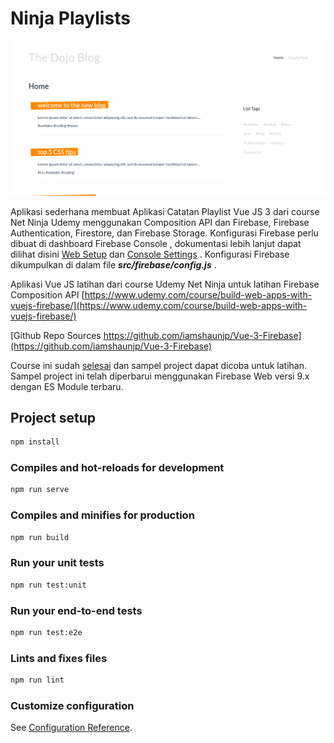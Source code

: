 # Ninja Playlists

![Alt Image](https://raw.githubusercontent.com/javascript-indonesias/ninja-dojo-blog/master/demo_blogdojo.png)

Aplikasi sederhana membuat Aplikasi Catatan Playlist Vue JS 3 dari course Net Ninja Udemy menggunakan Composition API dan Firebase, Firebase Authentication, Firestore, dan Firebase Storage. Konfigurasi Firebase perlu dibuat di dashboard Firebase Console , dokumentasi lebih lanjut dapat dilihat disini [Web Setup](https://firebase.google.com/docs/web/setup) dan [Console Settings](https://console.firebase.google.com/project/ninja-playlists/settings/general/) . Konfigurasi Firebase dikumpulkan di dalam file  ***src/firebase/config.js*** .

Aplikasi Vue JS latihan dari course Udemy Net Ninja untuk latihan Firebase Composition API [https://www.udemy.com/course/build-web-apps-with-vuejs-firebase/](https://www.udemy.com/course/build-web-apps-with-vuejs-firebase/)

[Github Repo Sources https://github.com/iamshaunjp/Vue-3-Firebase](https://github.com/iamshaunjp/Vue-3-Firebase)

Course ini sudah [selesai](https://www.udemy.com/certificate/UC-a10cacf7-01b2-490a-9825-4cab17fce8b8/) dan sampel project dapat dicoba untuk latihan. Sampel project ini telah diperbarui menggunakan Firebase Web versi 9.x dengan ES Module terbaru.

## Project setup

```sh
npm install
```

### Compiles and hot-reloads for development

```sh
npm run serve
```

### Compiles and minifies for production

```sh
npm run build
```

### Run your unit tests

```sh
npm run test:unit
```

### Run your end-to-end tests

```sh
npm run test:e2e
```

### Lints and fixes files

```sh
npm run lint
```

### Customize configuration

See [Configuration Reference](https://cli.vuejs.org/config/).
